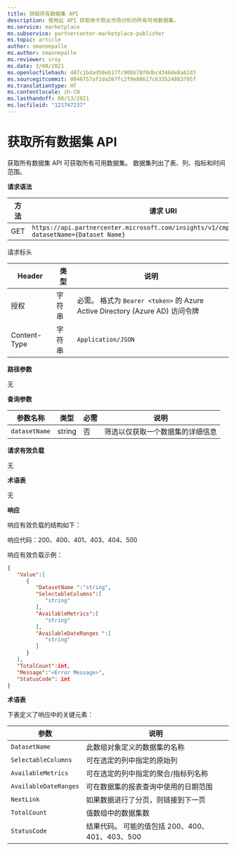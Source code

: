 ```yaml
---
title: 获取所有数据集 API
description: 使用此 API 获取用于商业市场分析的所有可用数据集。
ms.service: marketplace
ms.subservice: partnercenter-marketplace-publisher
ms.topic: article
author: smannepalle
ms.author: smannepalle
ms.reviewer: sroy
ms.date: 3/08/2021
ms.openlocfilehash: 487c1b4ad58eb17fc90bb78f0dbc4346de8a62d3
ms.sourcegitcommit: 0046757af1da267fc2f0e88617c633524883795f
ms.translationtype: HT
ms.contentlocale: zh-CN
ms.lasthandoff: 08/13/2021
ms.locfileid: "121747237"
---
```

# <a name="get-all-datasets-api"></a>获取所有数据集 API

获取所有数据集 API 可获取所有可用数据集。 数据集列出了表、列、指标和时间范围。

**请求语法**

| **方法** | **请求 URI** |
| --- | --- |
| GET | `https://api.partnercenter.microsoft.com/insights/v1/cmp/ScheduledDataset?datasetName={Dataset Name}` |

请求标头

| **Header** | 类型 | **说明** |
| --- | --- | --- |
| 授权 | 字符串 | 必需。 格式为 `Bearer <token>` 的 Azure Active Directory (Azure AD) 访问令牌 |
| Content-Type | 字符串 | `Application/JSON` |

**路径参数**

无

**查询参数**

| **参数名称** | **类型** | **必需** | **说明** |
| --- | --- | --- | --- |
| `datasetName` | string | 否 | 筛选以仅获取一个数据集的详细信息 |

**请求有效负载**

无

**术语表**

无

**响应**

响应有效负载的结构如下：

响应代码：200、400、401、403、404、500

响应有效负载示例：

```json
{
   "Value":[
      {
         "DatasetName ":"string",
         "SelectableColumns":[
            "string"
         ],
         "AvailableMetrics":[
            "string"
         ],
         "AvailableDateRanges ":[
            "string"
         ]
      }
   ],
   "TotalCount":int,
   "Message":"<Error Message>",
   "StatusCode": int
}
```

**术语表**

下表定义了响应中的关键元素：

| **参数** | **说明** |
| --- | --- |
| `DatasetName` | 此数组对象定义的数据集的名称 |
| `SelectableColumns` | 可在选定的列中指定的原始列 |
| `AvailableMetrics` | 可在选定的列中指定的聚合/指标列名称 |
| `AvailableDateRanges` | 可在数据集的报表查询中使用的日期范围 |
| `NextLink` | 如果数据进行了分页，则链接到下一页 |
| `TotalCount` | 值数组中的数据集数 |
| `StatusCode` | 结果代码。 可能的值包括 200、400、401、403、500 |
